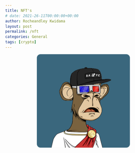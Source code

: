 ```yaml
---
title: NFT's
# date: 2021-26-11T00:00:00+00:00
author: Rocheandley Kwidama
layout: post
permalink: /nft
categories: General
tags: [crypto]
---
```

<p align="center">
<img src="/assets/images/ape.png" alt="drawing" width="300"/>
</p>
